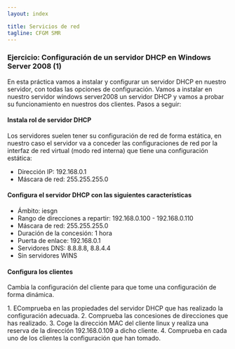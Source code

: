 ```yaml
---
layout: index

title: Servicios de red 
tagline: CFGM SMR
---
```

### Ejercicio: Configuración de un servidor DHCP en Windows Server 2008 (1)

En esta práctica vamos a instalar y configurar un servidor DHCP en nuestro servidor, con todas las opciones de configuración.
Vamos a instalar en nuestro servidor windows server2008 un servidor DHCP y vamos a probar su funcionamiento en nuestros dos 
clientes.
Pasos a seguir:

#### Instala rol de servidor DHCP

Los servidores suelen tener su configuración de red de forma estática, en nuestro caso el servidor va a conceder las configuraciones de red por la interfaz de red virtual (modo red interna) que tiene una configuración estática:

* Dirección IP: 192.168.0.1
* Máscara de red: 255.255.255.0

#### Configura el servidor DHCP con las siguientes características

* Ámbito: iesgn
* Rango de direcciones a repartir: 192.168.0.100 - 192.168.0.110
* Máscara de red: 255.255.255.0
* Duración de la concesión: 1 hora
* Puerta de enlace: 192.168.0.1
* Servidores DNS: 8.8.8.8, 8.8.4.4
* Sin servidores WINS

#### Configura los clientes

Cambia la configuración del cliente para que tome una configuración de forma dinámica.

<div class='ejercicios' markdown='1'>
1. EComprueba en las propiedades del servidor DHCP que has realizado la configuración adecuada.
2. Comprueba las concesiones de direcciones que has realizado.
3. Coge la dirección MAC del cliente linux y realiza una reserva de la dirección 192.168.0.109 a dicho cliente. 
4. Comprueba en cada uno de los clientes la configuración que han tomado.
</div>

